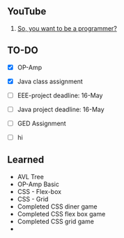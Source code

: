##  YouTube

1. [So, you want to be a programmer?](ttps://youtu.be/LV_r2ahaKto?si=IcQ54jrFaGp_hGut)








## TO-DO

- [x] OP-Amp
- [x] Java class assignment
- [ ] EEE-project deadline: 16-May
- [ ] Java project deadline: 16-May
- [ ] GED Assignment
- [ ] hi



## Learned

- AVL Tree
- OP-Amp Basic
- CSS - Flex-box
- CSS - Grid
- Completed CSS diner game
- Completed CSS flex box game
- Completed CSS grid game
- 